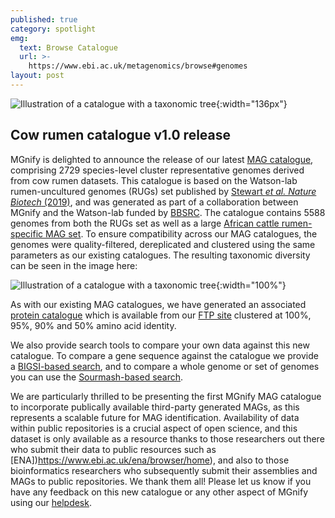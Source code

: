 ```yaml
---
published: true
category: spotlight
emg:
  text: Browse Catalogue
  url: >-
    https://www.ebi.ac.uk/metagenomics/browse#genomes
layout: post
---
```

![Illustration of a catalogue with a taxonomic tree]({{site.baseurl}}/assets/media/images/posts/cow-rumen-mag-catalogue/rumen_bacteria_tree_assembled.png){:width="136px"} 


## Cow rumen catalogue v1.0 release
MGnify is delighted to announce the release of our latest [MAG catalogue](https://www.ebi.ac.uk/metagenomics/genome-catalogues/cow-rumen-v1-0), comprising 2729 species-level cluster representative genomes derived from cow rumen datasets. 
This catalogue is based on the Watson-lab rumen-uncultured genomes (RUGs) set published by [Stewart _et al. Nature Biotech_ (2019)](https://doi.org/10.1038/s41587-019-0202-3), and was generated as part of a collaboration between MGnify and the Watson-lab funded by [BBSRC](https://gtr.ukri.org/projects?ref=BB%2FR015228%2F1). 
The catalogue contains 5588 genomes from both the RUGs set as well as a large [African cattle rumen-specific MAG set](https://doi.org/10.1186/s13059-020-02144-7). 
To ensure compatibility across our MAG catalogues, the genomes were quality-filtered, dereplicated and clustered using the same parameters as our existing catalogues. The resulting taxonomic diversity can be seen in the image here:

![Illustration of a catalogue with a taxonomic tree]({{site.baseurl}}/assets/media/images/posts/cow-rumen-mag-catalogue/rumen_bacteria_tree_assembled.png){:width="100%"} 

As with our existing MAG catalogues, we have generated an associated [protein catalogue](http://ftp.ebi.ac.uk/pub/databases/metagenomics/mgnify_genomes/cow-rumen/v1.0/) which is available from our [FTP site](http://ftp.ebi.ac.uk/pub/databases/metagenomics/mgnify_genomes/cow-rumen/v1.0/) clustered at 100%, 95%, 90% and 50% amino acid identity.

We also provide search tools to compare your own data against this new catalogue. 
To compare a gene sequence against the catalogue we provide a [BIGSI-based search](https://www.ebi.ac.uk/metagenomics/genome-catalogues/cow-rumen-v1-0#genome-search-tab), and to compare a whole genome or set of genomes you can use the [Sourmash-based search](https://www.ebi.ac.uk/metagenomics/genome-catalogues/cow-rumen-v1-0#genome-search-mag-tab).

We are particularly thrilled to be presenting the first MGnify MAG catalogue to incorporate publically available third-party generated MAGs, as this represents a scalable future for MAG identification. 
Availability of data within public repositories is a crucial aspect of open science, and this dataset is only available as a resource thanks to those researchers out there who submit their data to public resources such as [ENA])https://www.ebi.ac.uk/ena/browser/home), and also to those bioinformatics researchers who subsequently submit their assemblies and MAGs to public repositories. We thank them all! 
Please let us know if you have any feedback on this new catalogue or any other aspect of MGnify using our [helpdesk](https://www.ebi.ac.uk/support/metagenomics).
